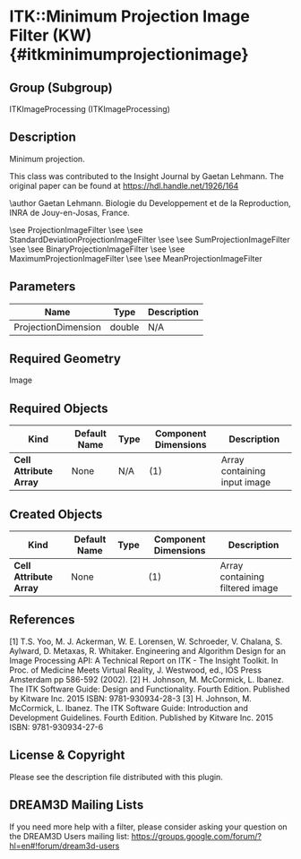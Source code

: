 ITK::Minimum Projection Image Filter (KW) {#itkminimumprojectionimage}
=========================

## Group (Subgroup) ##

ITKImageProcessing (ITKImageProcessing)

## Description ##

Minimum projection.

This class was contributed to the Insight Journal by Gaetan Lehmann. The original paper can be found at https://hdl.handle.net/1926/164 

\author Gaetan Lehmann. Biologie du Developpement et de la Reproduction, INRA de Jouy-en-Josas, France.

\see ProjectionImageFilter 
\see 
\see StandardDeviationProjectionImageFilter 
\see 
\see SumProjectionImageFilter 
\see 
\see BinaryProjectionImageFilter 
\see 
\see MaximumProjectionImageFilter 
\see 
\see MeanProjectionImageFilter

## Parameters ##

| Name | Type | Description |
|------|------|-------------|
| ProjectionDimension | double| N/A |


## Required Geometry ##

Image

## Required Objects ##

| Kind | Default Name | Type | Component Dimensions | Description |
|------|--------------|------|----------------------|-------------|
| **Cell Attribute Array** | None | N/A | (1)  | Array containing input image

## Created Objects ##

| Kind | Default Name | Type | Component Dimensions | Description |
|------|--------------|------|----------------------|-------------|
| **Cell Attribute Array** | None |  | (1)  | Array containing filtered image

## References ##

[1] T.S. Yoo, M. J. Ackerman, W. E. Lorensen, W. Schroeder, V. Chalana, S. Aylward, D. Metaxas, R. Whitaker. Engineering and Algorithm Design for an Image Processing API: A Technical Report on ITK - The Insight Toolkit. In Proc. of Medicine Meets Virtual Reality, J. Westwood, ed., IOS Press Amsterdam pp 586-592 (2002). 
[2] H. Johnson, M. McCormick, L. Ibanez. The ITK Software Guide: Design and Functionality. Fourth Edition. Published by Kitware Inc. 2015 ISBN: 9781-930934-28-3
[3] H. Johnson, M. McCormick, L. Ibanez. The ITK Software Guide: Introduction and Development Guidelines. Fourth Edition. Published by Kitware Inc. 2015 ISBN: 9781-930934-27-6

## License & Copyright ##

Please see the description file distributed with this plugin.

## DREAM3D Mailing Lists ##

If you need more help with a filter, please consider asking your question on the DREAM3D Users mailing list:
https://groups.google.com/forum/?hl=en#!forum/dream3d-users
